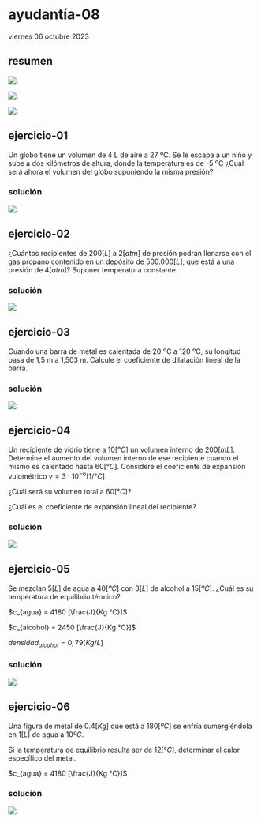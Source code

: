 # ayudantía-08

viernes 06 octubre 2023

## resumen

![.](./img/ayud8-01.jpg)

![.](./img/ayud8-02.jpg)

![.](./img/ayud8-03.jpg)

## ejercicio-01

Un globo tiene un volumen de 4 L de aire a 27 ºC. Se le escapa a un niño y sube a dos kilómetros de altura, donde la temperatura es de -5 ºC ¿Cual será ahora el volumen del globo suponiendo la misma presión?

### solución

![.](./img/Ayud-08-ej1.jpg)

## ejercicio-02

¿Cuántos recipientes de $200[L]$ a $2[atm]$ de presión podrán llenarse con el gas propano contenido en un depósito de $500.000[L]$, que está a una presión de $4[atm]$? Suponer temperatura constante.

### solución

![.](./img/Ayud-08-ej2.jpg)

## ejercicio-03

Cuando una barra de metal es calentada de 20 ºC a 120 ºC, su longitud pasa de 1,5 m a 1,503 m. Calcule el coeficiente de
dilatación lineal de la barra.

### solución

![.](./img/Ayud-08-ej3.jpg)

## ejercicio-04

Un recipiente de vidrio tiene a $10 [°C]$ un volumen interno de $200 [mL]$. Determine el aumento del volumen interno de ese
recipiente cuando el mismo es calentado hasta $60 [°C]$. Considere el coeficiente de expansión vulométrico  $\gamma =3 \cdot 10^{-6} [1/°C]$. 

¿Cuál será su volumen total a $60 [°C]$?

¿Cuál es el coeficiente de expansión lineal del recipiente?

### solución

![.](./img/Ayud-08-ej4.jpg)

## ejercicio-05

Se mezclan $5 [L]$ de agua a $40[ºC]$ con $3[L]$ de alcohol a $15[ºC]$. ¿Cuál es su temperatura de equilibrio térmico?

$c_{agua} = 4180 [\frac{J}{Kg °C}]$

$c_{alcohol} = 2450 [\frac{J}{Kg °C}]$

$densidad_{alcohol} =0,79 [Kg/L]$ 

### solución

![.](./img/Ayud-08-ej5.jpg)

## ejercicio-06

Una figura de metal de $0.4 [Kg]$ que está a $180 [ºC]$ se enfría sumergiéndola en $1 [L]$ de agua a $10ºC$.

Si la temperatura de equilibrio resulta ser de $12[°C]$, determinar el calor específico del metal.

$c_{agua} = 4180 [\frac{J}{Kg °C}]$

### solución

![.](./img/Ayud-08-ej6.jpg)
